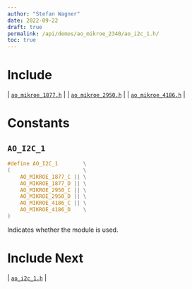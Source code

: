 ```yaml
---
author: "Stefan Wagner"
date: 2022-09-22
draft: true
permalink: /api/demos/ao_mikroe_2340/ao_i2c_1.h/
toc: true
---
```


# Include

| [`ao_mikroe_1877.h`](ao_mikroe_1877.h.md) |
| [`ao_mikroe_2950.h`](ao_mikroe_2950.h.md) |
| [`ao_mikroe_4186.h`](ao_mikroe_4186.h.md) |

# Constants

## `AO_I2C_1`

```c
#define AO_I2C_1        \
(                       \
    AO_MIKROE_1877_C || \
    AO_MIKROE_1877_D || \
    AO_MIKROE_2950_C || \
    AO_MIKROE_2950_D || \
    AO_MIKROE_4186_C || \
    AO_MIKROE_4186_D    \
)
```

Indicates whether the module is used.

# Include Next

| [`ao_i2c_1.h`](../../src/ao_sys_xc32_pic32_i2c/ao_i2c_1.h.md) |
